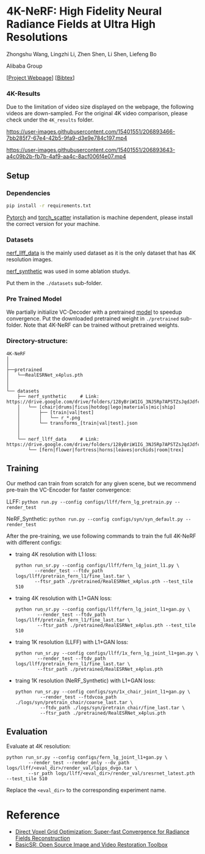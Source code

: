 # 4K-NeRF: High Fidelity Neural Radiance Fields at Ultra High Resolutions
Zhongshu Wang, Lingzhi Li, Zhen Shen, Li Shen, Liefeng Bo

Alibaba Group

[[Project Webpage](https://frozoul.github.io/4knerf/)] [[Bibtex](bib.txt)]

### 4K-Results
Due to the limitation of video size displayed on the webpage, the following videos are down-sampled. For the original 4K video comparison, please check under the `4K_results` folder.

https://user-images.githubusercontent.com/15401551/206893466-7bb285f7-67e4-42b5-9fa9-d3e9e784c197.mp4

https://user-images.githubusercontent.com/15401551/206893643-a4c09b2b-fb7b-4af9-aa4c-8acf006f4e07.mp4

## Setup
### Dependencies

```sh
pip install -r requirements.txt
```
[Pytorch](https://pytorch.org/) and [torch_scatter](https://github.com/rusty1s/pytorch_scatter) installation is machine dependent, please install the correct version for your machine.


### Datasets

[nerf_llff_data](https://drive.google.com/drive/folders/14boI-o5hGO9srnWaaogTU5_ji7wkX2S7) is the mainly used dataset as it is the only dataset that has 4K resolution images. 

[nerf_synthetic](https://drive.google.com/drive/folders/128yBriW1IG_3NJ5Rp7APSTZsJqdJdfc1) was used in some ablation studys.

Put them in the `./datasets` sub-folder.

### Pre Trained Model
 We partially initialize VC-Decoder with a pretrained  [model](https://github.com/xinntao/Real-ESRGAN/releases/download/v0.1.0/RealESRGAN_x4plus.pth)  to  speedup convergence. Put the downloaded pretrained weight in `./pretrained` sub-folder. Note that 4K-NeRF can be trained without pretrained weights.

### Directory-structure:
```
4K-NeRF
│ 
│
├──pretrained
│   └──RealESRNet_x4plus.pth
│ 
│ 
└── datasets
    ├── nerf_synthetic     # Link: https://drive.google.com/drive/folders/128yBriW1IG_3NJ5Rp7APSTZsJqdJdfc1
    │   └── [chair|drums|ficus|hotdog|lego|materials|mic|ship]
    │       ├── [train|val|test]
    │       │   └── r_*.png
    │       └── transforms_[train|val|test].json
    │
    │
    └── nerf_llff_data     # Link: https://drive.google.com/drive/folders/128yBriW1IG_3NJ5Rp7APSTZsJqdJdfc1
        └── [fern|flower|fortress|horns|leaves|orchids|room|trex]
```


## Training
Our method can train from scratch for any given scene, but we recommend pre-train the VC-Encoder for faster convergence:

LLFF: ` python run.py --config configs/llff/fern_lg_pretrain.py --render_test `

NeRF_Synthetic: ` python run.py --config configs/syn/syn_default.py --render_test `


After the pre-training, we use following commands to train the full 4K-NeRF with different configs:

* traing 4K resolution with L1 loss:

    ```
    python run_sr.py --config configs/llff/fern_lg_joint_l1.py \
           --render_test --ftdv_path logs/llff/pretrain_fern_l1/fine_last.tar \
           --ftsr_path ./pretrained/RealESRNet_x4plus.pth --test_tile 510
    ```

* traing 4K resolution with L1+GAN loss:

    ```
    python run_sr.py --config configs/llff/fern_lg_joint_l1+gan.py \
            --render_test --ftdv_path logs/llff/pretrain_fern_l1/fine_last.tar \
            --ftsr_path ./pretrained/RealESRNet_x4plus.pth --test_tile 510
    ```

* traing 1K resolution (LLFF) with L1+GAN loss:

    ```
    python run_sr.py --config configs/llff/1x_fern_lg_joint_l1+gan.py \
            --render_test --ftdv_path logs/llff/pretrain_fern_l1/fine_last.tar \
            --ftsr_path ./pretrained/RealESRNet_x4plus.pth 
    ```

* traing 1K resolution (NeRF_Synthetic) with L1+GAN loss:

    ```
    python run_sr.py --config configs/syn/1x_chair_joint_l1+gan.py \
             --render_test --ftdvcoa_path ./logs/syn/pretrain_chair/coarse_last.tar \
             --ftdv_path ./logs/syn/pretrain_chair/fine_last.tar \
             --ftsr_path ./pretrained/RealESRNet_x4plus.pth 
    ```

## Evaluation

Evaluate at 4K resolution:

   ```
   python run_sr.py --config configs/fern_lg_joint_l1+gan.py \
           --render_test --render_only --dv_path logs/llff/<eval_dir>/render_val/lpips_dvgo.tar \
           --sr_path logs/llff/<eval_dir>/render_val/sresrnet_latest.pth --test_tile 510
   ```

 Replace the `<eval_dir>` to the corresponding experiment name.

# Reference
* [Direct Voxel Grid Optimization: Super-fast Convergence for Radiance Fields Reconstruction](https://github.com/sunset1995/DirectVoxGO)
* [BasicSR: Open Source Image and Video Restoration Toolbox](https://github.com/XPixelGroup/BasicSR)
